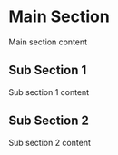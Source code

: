 # Main Section
Main section content

## Sub Section 1
Sub section 1 content

## Sub Section 2
Sub section 2 content